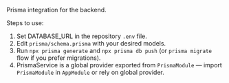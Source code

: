 Prisma integration for the backend.

Steps to use:
1. Set DATABASE_URL in the repository `.env` file.
2. Edit `prisma/schema.prisma` with your desired models.
3. Run `npx prisma generate` and `npx prisma db push` (or `prisma migrate` flow if you prefer migrations).
4. PrismaService is a global provider exported from `PrismaModule` — import `PrismaModule` in `AppModule` or rely on global provider.
